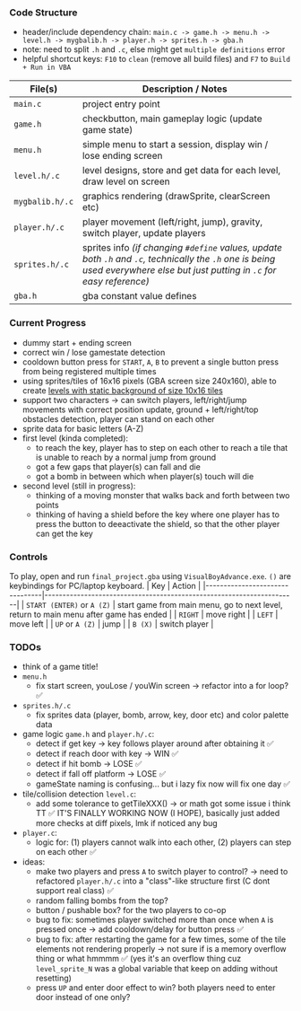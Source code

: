 ### Code Structure
- header/include dependency chain: `main.c -> game.h -> menu.h -> level.h -> mygbalib.h -> player.h -> sprites.h -> gba.h`
- note: need to split `.h` and `.c`, else might get `multiple definitions` error
- helpful shortcut keys: `F10` to `clean` (remove all build files) and `F7` to `Build + Run in VBA`

| File(s)              | Description / Notes                                                                                  |
|----------------------|------------------------------------------------------------------------------------------------------|
| `main.c`             | project entry point                                                                                  |
| `game.h`             | checkbutton, main gameplay logic (update game state)                                                 |
| `menu.h`             | simple menu to start a session, display win / lose ending screen                                     |
| `level.h/.c`         | level designs, store and get data for each level, draw level on screen                               |
| `mygbalib.h/.c`      | graphics rendering (drawSprite, clearScreen etc)                                                     |
| `player.h/.c`        | player movement (left/right, jump), gravity, switch player, update players                           |
| `sprites.h/.c`       | sprites info *(if changing `#define` values, update both `.h` and `.c`, technically the `.h` one is being used everywhere else but just putting in `.c` for easy reference)* |
| `gba.h`              | gba constant value defines                                                                             |


### Current Progress
- dummy start + ending screen
- correct win / lose gamestate detection
- cooldown button press for `START`, `A`, `B` to prevent a single button press from being registered multiple times
- using sprites/tiles of 16x16 pixels (GBA screen size 240x160), able to create [levels with static background of size 10x16 tiles](https://docs.google.com/spreadsheets/d/1p4TTlj3i2GXlGYyscvo-ErYltRo4AOVGPNbYYW5sz0M/edit?gid=0#gid=0)
- support two characters -> can switch players, left/right/jump movements with correct position update, ground + left/right/top obstacles detection, player can stand on each other
- sprite data for basic letters (A-Z)
- first level (kinda completed): 
    - to reach the key, player has to step on each other to reach a tile that is unable to reach by a normal jump from ground
    - got a few gaps that player(s) can fall and die
    - got a bomb in between which when player(s) touch will die
- second level (still in progress):
    - thinking of a moving monster that walks back and forth between two points
    - thinking of having a shield before the key where one player has to press the button to deeactivate the shield, so that the other player can get the key


### Controls
To play, open and run `final_project.gba` using `VisualBoyAdvance.exe`. `()` are keybindings for PC/laptop keyboard. 
| Key                            | Action                                                               |
|--------------------------------|----------------------------------------------------------------------|
| `START (ENTER)` or `A (Z)`     | start game from main menu, go to next level, return to main menu after game has ended |
| `RIGHT`                        | move right                                                           |
| `LEFT`                         | move left                                                            |
| `UP` or `A (Z)`                | jump                                                                 |
| `B (X)`                        | switch player                                                        |

### TODOs
- think of a game title!
- `menu.h`
    - fix start screen, youLose / youWin screen -> refactor into a for loop? ✅
- `sprites.h/.c`
    - fix sprites data (player, bomb, arrow, key, door etc) and color palette data 
- game logic `game.h` and `player.h/.c`: 
    - detect if get key -> key follows player around after obtaining it ✅
    - detect if reach door with key -> WIN ✅
    - detect if hit bomb -> LOSE ✅
    - detect if fall off platform -> LOSE ✅
    - gameState naming is confusing... but i lazy fix now will fix one day ✅
- tile/collision detection `level.c`:
    - add some tolerance to getTileXXX() -> or math got some issue i think TT ✅ IT'S FINALLY WORKING NOW (I HOPE), basically just added more checks at diff pixels, lmk if noticed any bug
- `player.c`:
    - logic for: (1) players cannot walk into each other, (2) players can step on each other ✅
- ideas: 
    - make two players and press `A` to switch player to control? -> need to refactored `player.h/.c` into a "class"-like structure first (C dont support real class) ✅
    - random falling bombs from the top?
    - button / pushable box? for the two players to co-op
    - bug to fix: sometimes player switched more than once when `A` is pressed once -> add cooldown/delay for button press ✅
    - bug to fix: after restarting the game for a few times, some of the tile elements not rendering properly -> not sure if is a memory overflow thing or what hmmmm ✅ (yes it's an overflow thing cuz `level_sprite_N` was a global variable that keep on adding without resetting)
    - press `UP` and enter door effect to win? both players need to enter door instead of one only?